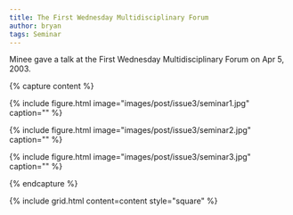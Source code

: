 ```yaml
---
title: The First Wednesday Multidisciplinary Forum
author: bryan
tags: Seminar
---
```


Minee gave a talk at the First Wednesday Multidisciplinary Forum on Apr 5, 2003.

{% capture content %}

{% include figure.html image="images/post/issue3/seminar1.jpg" caption="" %}

{% include figure.html image="images/post/issue3/seminar2.jpg" caption="" %}

{% include figure.html image="images/post/issue3/seminar3.jpg" caption="" %}

{% endcapture %}

{% include grid.html content=content style="square" %}
